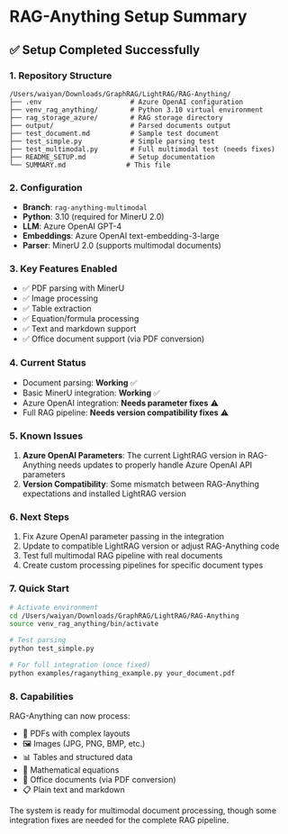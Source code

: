 # RAG-Anything Setup Summary

## ✅ Setup Completed Successfully

### 1. **Repository Structure**
```
/Users/waiyan/Downloads/GraphRAG/LightRAG/RAG-Anything/
├── .env                      # Azure OpenAI configuration
├── venv_rag_anything/        # Python 3.10 virtual environment
├── rag_storage_azure/        # RAG storage directory
├── output/                   # Parsed documents output
├── test_document.md          # Sample test document
├── test_simple.py            # Simple parsing test
├── test_multimodal.py        # Full multimodal test (needs fixes)
├── README_SETUP.md           # Setup documentation
└── SUMMARY.md               # This file
```

### 2. **Configuration**
- **Branch**: `rag-anything-multimodal`
- **Python**: 3.10 (required for MinerU 2.0)
- **LLM**: Azure OpenAI GPT-4
- **Embeddings**: Azure OpenAI text-embedding-3-large
- **Parser**: MinerU 2.0 (supports multimodal documents)

### 3. **Key Features Enabled**
- ✅ PDF parsing with MinerU
- ✅ Image processing
- ✅ Table extraction
- ✅ Equation/formula processing
- ✅ Text and markdown support
- ✅ Office document support (via PDF conversion)

### 4. **Current Status**
- Document parsing: **Working** ✅
- Basic MinerU integration: **Working** ✅
- Azure OpenAI integration: **Needs parameter fixes** ⚠️
- Full RAG pipeline: **Needs version compatibility fixes** ⚠️

### 5. **Known Issues**
1. **Azure OpenAI Parameters**: The current LightRAG version in RAG-Anything needs updates to properly handle Azure OpenAI API parameters
2. **Version Compatibility**: Some mismatch between RAG-Anything expectations and installed LightRAG version

### 6. **Next Steps**
1. Fix Azure OpenAI parameter passing in the integration
2. Update to compatible LightRAG version or adjust RAG-Anything code
3. Test full multimodal RAG pipeline with real documents
4. Create custom processing pipelines for specific document types

### 7. **Quick Start**
```bash
# Activate environment
cd /Users/waiyan/Downloads/GraphRAG/LightRAG/RAG-Anything
source venv_rag_anything/bin/activate

# Test parsing
python test_simple.py

# For full integration (once fixed)
python examples/raganything_example.py your_document.pdf
```

### 8. **Capabilities**
RAG-Anything can now process:
- 📄 PDFs with complex layouts
- 🖼️ Images (JPG, PNG, BMP, etc.)
- 📊 Tables and structured data
- 🔢 Mathematical equations
- 📝 Office documents (via PDF conversion)
- 📋 Plain text and markdown

The system is ready for multimodal document processing, though some integration fixes are needed for the complete RAG pipeline.